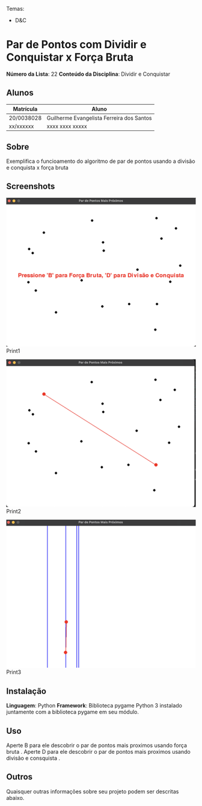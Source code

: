 

Temas:
 - D&C

# Par de Pontos com Dividir e Conquistar x Força Bruta

**Número da Lista**: 22
**Conteúdo da Disciplina**: Dividir e Conquistar

## Alunos
|Matrícula | Aluno |
| -- | -- |
| 20/0038028  |  Guilherme Evangelista Ferreira dos Santos |
| xx/xxxxxx  |  xxxx xxxx xxxxx |

## Sobre 
Exemplifica o funcioamento do algoritmo de par de pontos usando a divisão e conquista x força bruta

## Screenshots
![](./images/print1.png)
Print1

![](./images/print2.png)
Print2

![](./images/print3.png)
Print3

## Instalação 
**Linguagem**: Python
**Framework**: Biblioteca pygame
Python 3 instalado juntamente com a biblioteca pygame em seu módulo.

## Uso 
Aperte B para ele descobrir o par de pontos mais proximos usando força bruta .
Aperte D para ele descobrir o par de pontos mais proximos usando divisão e consquista .

## Outros 
Quaisquer outras informações sobre seu projeto podem ser descritas abaixo.
